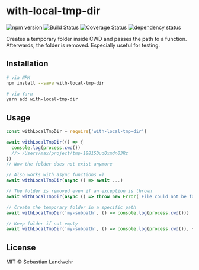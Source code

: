 <!--@h1([pkg.name])-->
# with-local-tmp-dir
<!--/@-->

<!--@shields('npm', 'travis', 'coveralls', 'deps')-->
[![npm version](https://img.shields.io/npm/v/with-local-tmp-dir.svg)](https://www.npmjs.com/package/with-local-tmp-dir) [![Build Status](https://img.shields.io/travis/dword-design/with-local-tmp-dir/master.svg)](https://travis-ci.org/dword-design/with-local-tmp-dir) [![Coverage Status](https://img.shields.io/coveralls/dword-design/with-local-tmp-dir/master.svg)](https://coveralls.io/r/dword-design/with-local-tmp-dir?branch=master) [![dependency status](https://img.shields.io/david/dword-design/with-local-tmp-dir.svg)](https://david-dm.org/dword-design/with-local-tmp-dir)
<!--/@-->

<!--@pkg.description-->
Creates a temporary folder inside CWD and passes the path to a function. Afterwards, the folder is removed. Especially useful for testing.
<!--/@-->

<!--@installation()-->
## Installation

```sh
# via NPM
npm install --save with-local-tmp-dir

# via Yarn
yarn add with-local-tmp-dir
```
<!--/@-->

## Usage

```js
const withLocalTmpDir = require('with-local-tmp-dir')

await withLocalTmpDir(() => {
  console.log(process.cwd())
  //> /Users/max/project/tmp-18815DudQxmdn03Rz
})
// Now the folder does not exist anymore

// Also works with async functions =)
await withLocalTmpDir(async () => await ...)

// The folder is removed even if an exception is thrown
await withLocalTmpDir(async () => throw new Error('File could not be found'))

// Create the temporary folder in a specific path
await withLocalTmpDir('my-subpath', () => console.log(process.cwd()))

// Keep folder if not empty
await withLocalTmpDir('my-subpath', () => console.log(process.cwd()), { unsafeCleanup: false })
```

<!--@license()-->
## License

MIT © Sebastian Landwehr
<!--/@-->

